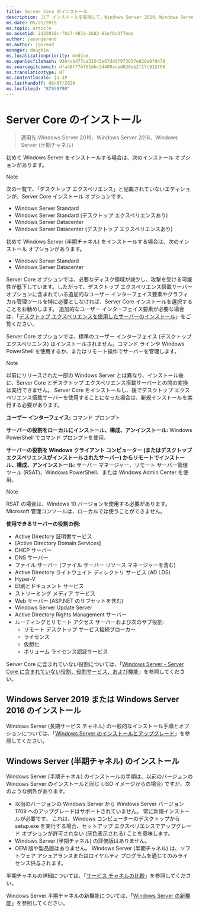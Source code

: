 ```yaml
---
title: Server Core のインストール
description: コア インストールを取得して、Windows Server 2019、Windows Server 2016 または Windows Server (半期チャネル) にインストールする方法。
ms.date: 05/21/2019
ms.topic: article
ms.assetid: 2d22818c-fbb7-487a-bb82-81ef0a3f7ede
author: jasongerend
ms.author: jgerend
manager: dougkim
ms.localizationpriority: medium
ms.openlocfilehash: 93b4cb477ce31543e67dd9f973637e830e0fd478
ms.sourcegitcommit: dfa48f77b751dbc34409aced628eb2f17c912f08
ms.translationtype: HT
ms.contentlocale: ja-JP
ms.lasthandoff: 08/07/2020
ms.locfileid: "87959790"
---
```

# <a name="install-server-core"></a>Server Core のインストール

> 適用先:Windows Server 2019、Windows Server 2016、Windows Server (半期チャネル)

初めて Windows Server をインストールする場合は、次のインストール オプションがあります。

>[!NOTE]
> 次の一覧で、「デスクトップ エクスペリエンス」と記載されていないエディションが、Server Core インストール オプションです。

-    Windows Server Standard
-    Windows Server Standard (デスクトップ エクスペリエンスあり)
-    Windows Server Datacenter
-    Windows Server Datacenter (デスクトップ エクスペリエンスあり)

初めて Windows Server (半期チャネル) をインストールする場合は、次のインストール オプションがあります。

-    Windows Server Standard
-    Windows Server Datacenter

Server Core オプションでは、必要なディスク領域が減少し、攻撃を受ける可能性が低下しています。したがって、デスクトップ エクスペリエンス搭載サーバー オプションに含まれている追加的なユーザー インターフェイス要素やグラフィカル管理ツールを特に必要としなければ、Server Core インストールを選択することをお勧めします。 追加的なユーザー インターフェイス要素が必要な場合は、「[デスクトップ エクスペリエンスを使用したサーバーのインストール](Getting-Started-with-Server-with-Desktop-Experience.md)」をご覧ください。

Server Core オプションでは、標準のユーザー インターフェイス (デスクトップ エクスペリエンス) はインストールされません。コマンド ラインや Windows PowerShell を使用するか、またはリモート操作でサーバーを管理します。

>[!NOTE]
>
>以前にリリースされた一部の Windows Server とは異なり、インストール後に、Server Core とデスクトップ エクスペリエンス搭載サーバーとの間の変換は実行できません。 Server Core をインストールし、後でデスクトップ エクスペリエンス搭載サーバーを使用することになった場合は、新規インストールを実行する必要があります。

**ユーザー インターフェイス:** コマンド プロンプト

**サーバーの役割をローカルにインストール、構成、アンインストール:** Windows PowerShell でコマンド プロンプトを使用。

**サーバーの役割を Windows クライアント コンピューター (またはデスクトップ エクスペリエンスがインストールされたサーバー) からリモートでインストール、構成、アンインストール:** サーバー マネージャー、リモート サーバー管理ツール (RSAT)、Windows PowerShell、または Windows Admin Center を使用。

>[!NOTE]
>
>RSAT の場合は、Windows 10 バージョンを使用する必要があります。
>Microsoft 管理コンソールは、ローカルでは使うことができません。

**使用できるサーバーの役割の例:**

- Active Directory 証明書サービス
- [Active Directory Domain Services]
- DHCP サーバー
- DNS サーバー
- ファイル サーバー (ファイル サーバー リソース マネージャーを含む)
- Active Directory ライトウェイト ディレクトリ サービス (AD LDS)
- Hyper-V
- 印刷とドキュメント サービス
- ストリーミング メディア サービス
- Web サーバー (ASP.NET のサブセットを含む)
- Windows Server Update Server
- Active Directory Rights Management サーバー
- ルーティングとリモート アクセス サーバーおよび次のサブ役割:
   - リモート デスクトップ サービス接続ブローカー
   - ライセンス
   - 仮想化
   - ボリューム ライセンス認証サービス

Server Core に含まれていない役割については、「[Windows Server - Server Core に含まれていない役割、役割サービス、および機能](../administration/server-core/server-core-removed-roles.md)」を参照してください。

## <a name="installing-on-windows-server-2019-or-windows-server-2016"></a>Windows Server 2019 または Windows Server 2016 のインストール

Windows Server (長期サービス チャネル) の一般的なインストール手順とオプションについては、「[Windows Server のインストールとアップグレード](installation-and-upgrade.md)」を参照してください。

## <a name="installing-on-windows-server-semi-annual-channel"></a>Windows Server (半期チャネル) のインストール

Windows Server (半期チャネル) のインストールの手順は、以前のバージョンの Windows Server のインストールと同じ (.ISO イメージからの場合) ですが、次のような例外があります。

- 以前のバージョンの Windows Server から Windows Server バージョン 1709 へのアップグレードはサポートされていません。 常に新規インストールが必要です。
   これは、Windows コンピューターのデスクトップから setup.exe を実行する場合、セットアップ エクスペリエンスでアップグレード オプションが許可されない (灰色表示される) ことを意味します。
- Windows Server (半期チャネル) の評価版はありません。
- OEM 版や製品版はありません。 Windows Server (半期チャネル) は、ソフトウェア アシュアランスまたはロイヤルティ プログラムを通じてのみライセンス供与されます。

半期チャネルの詳細については、「[サービス チャネルの比較](../get-started-19/servicing-channels-19.md)」を参照してください。

Windows Server 半期チャネルの新機能については、「[Windows Server の新機能](whats-new-in-windows-server.md)」を参照してください。
